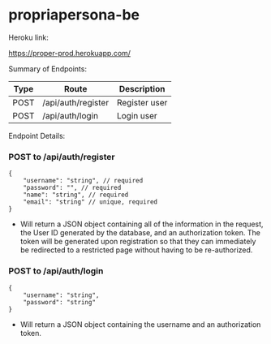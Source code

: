 # propriapersona-be

Heroku link:

https://proper-prod.herokuapp.com/

Summary of Endpoints:

| Type | Route              | Description   |
| ---- | ------------------ | ------------- |
| POST | /api/auth/register | Register user |
| POST | /api/auth/login    | Login user    |

Endpoint Details:

### POST to /api/auth/register

```
{
    "username": "string", // required
    "password": "", // required
    "name": "string", // required
    "email": "string" // unique, required
}
```

- Will return a JSON object containing all of the information in the request, the User ID generated by the database, and an authorization token. The token will be generated upon registration so that they can immediately be redirected to a restricted page without having to be re-authorized.

### POST to /api/auth/login

```
{
	"username": "string",
	"password": "string"
}
```

- Will return a JSON object containing the username and an authorization token.
